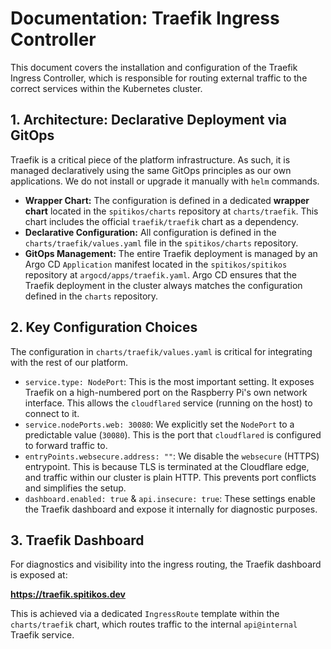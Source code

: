 # Documentation: Traefik Ingress Controller

This document covers the installation and configuration of the Traefik Ingress Controller, which is responsible for routing external traffic to the correct services within the Kubernetes cluster.

## 1. Architecture: Declarative Deployment via GitOps

Traefik is a critical piece of the platform infrastructure. As such, it is managed declaratively using the same GitOps principles as our own applications. We do not install or upgrade it manually with `helm` commands.

- **Wrapper Chart:** The configuration is defined in a dedicated **wrapper chart** located in the `spitikos/charts` repository at `charts/traefik`. This chart includes the official `traefik/traefik` chart as a dependency.
- **Declarative Configuration:** All configuration is defined in the `charts/traefik/values.yaml` file in the `spitikos/charts` repository.
- **GitOps Management:** The entire Traefik deployment is managed by an Argo CD `Application` manifest located in the `spitikos/spitikos` repository at `argocd/apps/traefik.yaml`. Argo CD ensures that the Traefik deployment in the cluster always matches the configuration defined in the `charts` repository.

## 2. Key Configuration Choices

The configuration in `charts/traefik/values.yaml` is critical for integrating with the rest of our platform.

- `service.type: NodePort`: This is the most important setting. It exposes Traefik on a high-numbered port on the Raspberry Pi's own network interface. This allows the `cloudflared` service (running on the host) to connect to it.
- `service.nodePorts.web: 30080`: We explicitly set the `NodePort` to a predictable value (`30080`). This is the port that `cloudflared` is configured to forward traffic to.
- `entryPoints.websecure.address: ""`: We disable the `websecure` (HTTPS) entrypoint. This is because TLS is terminated at the Cloudflare edge, and traffic within our cluster is plain HTTP. This prevents port conflicts and simplifies the setup.
- `dashboard.enabled: true` & `api.insecure: true`: These settings enable the Traefik dashboard and expose it internally for diagnostic purposes.

## 3. Traefik Dashboard

For diagnostics and visibility into the ingress routing, the Traefik dashboard is exposed at:

**https://traefik.spitikos.dev**

This is achieved via a dedicated `IngressRoute` template within the `charts/traefik` chart, which routes traffic to the internal `api@internal` Traefik service.

